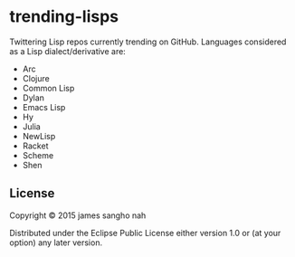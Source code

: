 # trending-lisps

Twittering Lisp repos currently trending on GitHub. Languages considered as a Lisp dialect/derivative are:
* Arc
* Clojure
* Common Lisp
* Dylan
* Emacs Lisp
* Hy
* Julia
* NewLisp
* Racket
* Scheme
* Shen

## License

Copyright © 2015 james sangho nah

Distributed under the Eclipse Public License either version 1.0 or (at
your option) any later version.
